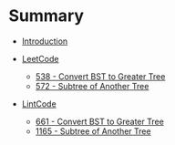 # Summary

* [Introduction](README.md)


* [LeetCode]()
    * [538 - Convert BST to Greater Tree](LeetCode/538_convert_bst_to_greater_tree.md)
    * [572 - Subtree of Another Tree](LeetCode/572_is_subtree.md)


* [LintCode]()
    * [661 - Convert BST to Greater Tree](LintCode/661_convert_bst_to_greater_tree.md)
    * [1165 - Subtree of Another Tree](LintCode/1165_is_subtree.md)